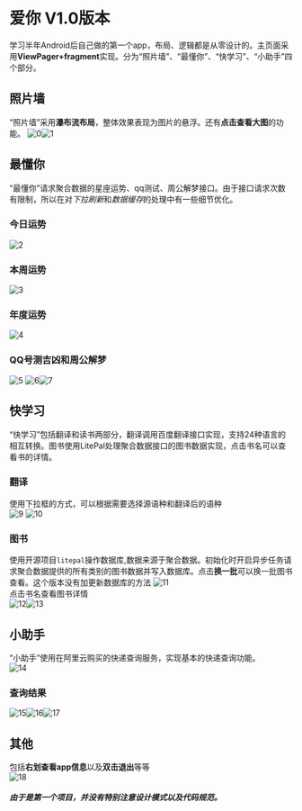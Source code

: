 # 爱你 V1.0版本
学习半年Android后自己做的第一个app，布局、逻辑都是从零设计的。主页面采用**ViewPager+fragment**实现。分为“照片墙”、“最懂你”、“快学习”、“小助手”四个部分。
## 照片墙
“照片墙”采用**瀑布流布局**，整体效果表现为图片的悬浮。还有**点击查看大图**的功能。
![0](https://github.com/zhengzhengxiaogege/Android-honey/blob/master/image/%E7%85%A7%E7%89%87%E5%A2%99.png)![1](https://github.com/zhengzhengxiaogege/Android-honey/blob/master/image/%E7%85%A7%E7%89%87%E5%A2%99%E7%82%B9%E5%87%BB%E6%9F%A5%E7%9C%8B.png)
## 最懂你
“最懂你”请求聚合数据的星座运势、qq测试、周公解梦接口。由于接口请求次数有限制，所以在对*下拉刷新*和*数据缓存*的处理中有一些细节优化。
### 今日运势
![2](https://github.com/zhengzhengxiaogege/Android-honey/blob/master/image/%E6%9C%80%E6%87%82%E4%BD%A0%E4%BB%8A%E6%97%A5.png)
### 本周运势
![3](https://github.com/zhengzhengxiaogege/Android-honey/blob/master/image/%E6%9C%80%E6%87%82%E4%BD%A0%E6%9C%AC%E5%91%A8.png)
### 年度运势
![4](https://github.com/zhengzhengxiaogege/Android-honey/blob/master/image/%E6%9C%80%E6%87%82%E4%BD%A0%E4%BB%8A%E5%B9%B4.png)
### QQ号测吉凶和周公解梦
![5](https://github.com/zhengzhengxiaogege/Android-honey/blob/master/image/%E6%9C%80%E6%87%82%E4%BD%A0qq%E5%92%8C%E8%A7%A3%E6%A2%A6.png)
![6](https://github.com/zhengzhengxiaogege/Android-honey/blob/master/image/qq%E6%B5%8B%E8%AF%95.png)![7](https://github.com/zhengzhengxiaogege/Android-honey/blob/master/image/%E8%A7%A3%E6%A2%A6%E6%B5%8B%E8%AF%95.png)
## 快学习
“快学习”包括翻译和读书两部分，翻译调用百度翻译接口实现，支持24种语言的相互转换。图书使用LitePal处理聚合数据接口的图书数据实现，点击书名可以查看书的详情。
### 翻译
使用下拉框的方式，可以根据需要选择源语种和翻译后的语种<br>
![9](https://github.com/zhengzhengxiaogege/Android-honey/blob/master/image/%E5%BF%AB%E5%AD%A6%E4%B9%A0%E7%BF%BB%E8%AF%91%E8%AF%AD%E8%A8%80.png)    ![10](https://github.com/zhengzhengxiaogege/Android-honey/blob/master/image/%E7%BF%BB%E8%AF%91%E6%B5%8B%E8%AF%95.png)
### 图书
使用开源项目```litepal```操作数据库,数据来源于聚合数据。初始化时开启异步任务请求聚合数据提供的所有类别的图书数据并写入数据库。点击**换一批**可以换一批图书查看。这个版本没有加更新数据库的方法
![11](https://github.com/zhengzhengxiaogege/Android-honey/blob/master/image/%E5%BF%AB%E5%AD%A6%E4%B9%A0%E5%9B%BE%E4%B9%A6.png)<br>
点击书名查看图书详情<br>
![12](https://github.com/zhengzhengxiaogege/Android-honey/blob/master/image/%E4%B9%A6%E8%AF%A6%E6%83%85.png)![13](https://github.com/zhengzhengxiaogege/Android-honey/blob/master/image/%E4%B9%A6%E8%AF%A6%E6%83%851.png)
## 小助手
“小助手”使用在阿里云购买的快递查询服务，实现基本的快递查询功能。<br>
![14](https://github.com/zhengzhengxiaogege/Android-honey/blob/master/image/%E5%B0%8F%E5%8A%A9%E6%89%8B.png)
### 查询结果
![15](https://github.com/zhengzhengxiaogege/Android-honey/blob/master/image/%E5%BF%AB%E9%80%92%E7%BB%93%E6%9E%9C.png)![16](https://github.com/zhengzhengxiaogege/Android-honey/blob/master/image/%E5%BF%AB%E9%80%92%E4%BF%A1%E6%81%AF1.png)![17](https://github.com/zhengzhengxiaogege/Android-honey/blob/master/image/%E5%BF%AB%E9%80%92%E4%BF%A1%E6%81%AF2.png)
## 其他
包括**右划查看app信息**以及**双击退出**等等<br>
![18](https://github.com/zhengzhengxiaogege/Android-honey/blob/master/image/%E5%8F%B3%E5%88%92.png)<br><br>
***由于是第一个项目，并没有特别注意设计模式以及代码规范。***
